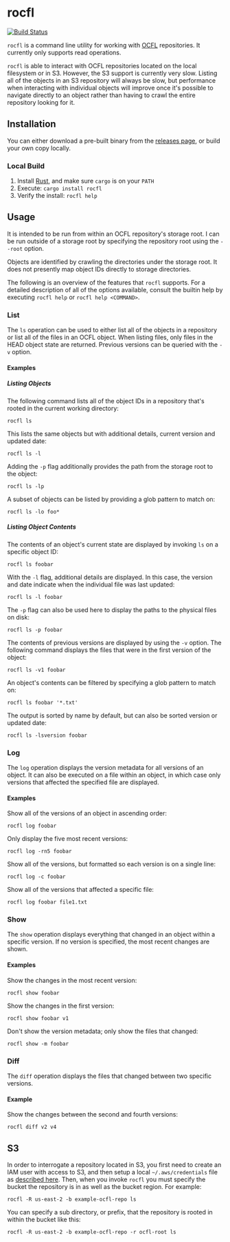 # rocfl

[![Build Status](https://travis-ci.com/pwinckles/rocfl.svg?branch=master)](https://travis-ci.com/pwinckles/rocfl)

`rocfl` is a command line utility for working with [OCFL](https://ocfl.io/) repositories.
It currently only supports read operations.

`rocfl` is able to interact with OCFL repositories located on the local filesystem or in S3. However, the
S3 support is currently very slow. Listing all of the objects in an S3 repository will always be slow, but
performance when interacting with individual objects will improve once it's possible to navigate directly to
an object rather than having to crawl the entire repository looking for it.

## Installation

You can either download a pre-built binary from the [releases page](https://github.com/pwinckles/rocfl/releases),
or build your own copy locally.

### Local Build

1. Install [Rust](https://www.rust-lang.org/tools/install), and make sure `cargo` is on your `PATH`
1. Execute: `cargo install rocfl`
1. Verify the install: `rocfl help`

## Usage

It is intended to be run from within an OCFL repository's storage root. I can be run outside
of a storage root by specifying the repository root using the `--root` option.

Objects are identified by crawling the directories under the storage root. It does not presently
map object IDs directly to storage directories.

The following is an overview of the features that `rocfl` supports. For a detailed description of
all of the options available, consult the builtin help by executing `rocfl help` or
`rocfl help <COMMAND>`.

### List

The `ls` operation can be used to either list all of the objects in a repository or list all of
the files in an OCFL object. When listing files, only files in the HEAD object state are returned.
Previous versions can be queried with the `-v` option.

#### Examples

##### Listing Objects

The following command lists all of the object IDs in a repository that's rooted in the current
working directory:

```console
rocfl ls
```

This lists the same objects but with additional details, current version and updated date:

```console
rocfl ls -l
```

Adding the `-p` flag additionally provides the path from the storage root to the object:

```console
rocfl ls -lp
```

A subset of objects can be listed by providing a glob pattern to match on:

```console
rocfl ls -lo foo*
```

##### Listing Object Contents

The contents of an object's current state are displayed by invoking `ls` on a specific object ID:

```console
rocfl ls foobar
```

With the `-l` flag, additional details are displayed. In this case, the version and date indicate
when the individual file was last updated:

```console
rocfl ls -l foobar
```

The `-p` flag can also be used here to display the paths to the physical files on disk:

```console
rocfl ls -p foobar
```

The contents of previous versions are displayed by using the `-v` option. The following command
displays the files that were in the first version of the object:

```console
rocfl ls -v1 foobar
```

An object's contents can be filtered by specifying a glob pattern to match on:

```console
rocfl ls foobar '*.txt'
```

The output is sorted by name by default, but can also be sorted version or updated date:

```console
rocfl ls -lsversion foobar
```

### Log

The `log` operation displays the version metadata for all versions of an object. It can also be
executed on a file within an object, in which case only versions that affected the specified
file are displayed.

#### Examples

Show all of the versions of an object in ascending order:

```console
rocfl log foobar
```

Only display the five most recent versions:

```console
rocfl log -rn5 foobar
```

Show all of the versions, but formatted so each version is on a single line:

```console
rocfl log -c foobar
```

Show all of the versions that affected a specific file:

```console
rocfl log foobar file1.txt
```

### Show

The `show` operation displays everything that changed in an object within a specific version.
If no version is specified, the most recent changes are shown.

#### Examples

Show the changes in the most recent version:

```console
rocfl show foobar
```

Show the changes in the first version:

```console
rocfl show foobar v1
```

Don't show the version metadata; only show the files that changed:

```console
rocfl show -m foobar
```

### Diff

The `diff` operation displays the files that changed between two specific versions.

#### Example

Show the changes between the second and fourth versions:

```console
rocfl diff v2 v4
```


## S3

In order to interrogate a repository located in S3, you first need to create an IAM user with access to S3, and then
setup a local `~/.aws/credentials` file as [described here](https://docs.aws.amazon.com/cli/latest/userguide/cli-configure-files.html).
Then, when you invoke `rocfl` you must specify the bucket the repository is in as well as the bucket region. For example:

```console
rocfl -R us-east-2 -b example-ocfl-repo ls
```

You can specify a sub directory, or prefix, that the repository is rooted in within the bucket like this:

```console
rocfl -R us-east-2 -b example-ocfl-repo -r ocfl-root ls
```